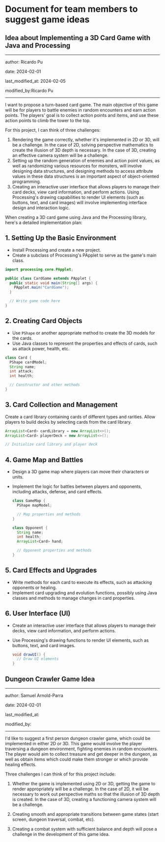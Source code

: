 # Document for team members to suggest game ideas

## Idea about Implementing a 3D Card Game with Java and Processing

---

author: Ricardo Pu

date: 2024-02-01

last_modified_at: 2024-02-05

modified_by:Ricardo Pu

---
I want to propose a turn-based card game. The main objective of this game will be for players to battle enemies in random encounters and earn action points. The players' goal is to collect action points and items, and use these action points to climb the tower to the top.

For this project, I can think of three challenges:
1. Rendering the game correctly, whether it's implemented in 2D or 3D, will be a challenge. In the case of 2D, solving perspective mathematics to create the illusion of 3D depth is necessary. In the case of 3D, creating an effective camera system will be a challenge.
2. Setting up the random generation of enemies and action point values, as well as randomizing various resources for monsters, will involve designing data structures, and designing methods to access attribute values in these data structures is an important aspect of object-oriented programming.
3. Creating an interactive user interface that allows players to manage their card decks, view card information, and perform actions. Using Processing's drawing capabilities to render UI elements (such as buttons, text, and card images) will involve implementing interface design and interaction logic.

When creating a 3D card game using Java and the Processing library, here's a detailed implementation plan:

## 1. Setting Up the Basic Environment

- Install Processing and create a new project.
- Create a subclass of Processing's PApplet to serve as the game's main class.

```java
import processing.core.PApplet;

public class CardGame extends PApplet {
  public static void main(String[] args) {
    PApplet.main("CardGame");
  }

  // Write game code here
}
```


## 2. Creating Card Objects

- Use `PShape` or another appropriate method to create the 3D models for the cards.
- Use Java classes to represent the properties and effects of cards, such as attack power, health, etc.

```java
class Card {
  PShape cardModel;
  String name;
  int attack;
  int health;

  // Constructor and other methods
}
```

## 3. Card Collection and Management

Create a card library containing cards of different types and rarities. Allow players to build decks by selecting cards from the card library.

```java
ArrayList<Card> cardLibrary = new ArrayList<>();
ArrayList<Card> playerDeck = new ArrayList<>();

// Initialize card library and player deck
```

## 4. Game Map and Battles

- Design a 3D game map where players can move their characters or units.
- Implement the logic for battles between players and opponents, including attacks, defense, and card effects.

    ```java
    class GameMap {
      PShape mapModel;

      // Map properties and methods
    }

    class Opponent {
      String name;
      int health;
      ArrayList<Card> hand;

      // Opponent properties and methods
    }
    ```

## 5. Card Effects and Upgrades

- Write methods for each card to execute its effects, such as attacking opponents or healing.
- Implement card upgrading and evolution functions, possibly using Java classes and methods to manage changes in card properties.

## 6. User Interface (UI)

- Create an interactive user interface that allows players to manage their decks, view card information, and perform actions.
- Use Processing's drawing functions to render UI elements, such as buttons, text, and card images.

    ```java
    void drawUI() {
      // Draw UI elements
    }
    ```

## Dungeon Crawler Game Idea

---

author: Samuel Arnold-Parra

date: 2024-02-01

last_modified_at: 

modified_by:

---

I'd like to suggest a first person dungeon crawler game, which could be implemented in either 2D or 3D.
This game would involve the player traversing a dungeon environment, fighting enemies in random
encounters. The player would aim to collect treasure and get deeper in the dungeon, as well as
obtain items which could make them stronger or which provide healing effects.

Three challenges I can think of for this project include:

1. Whether the game is implemented using 2D or 3D, getting the game to render appropriately will
be a challenge. In the case of 2D, it will be necessary to work out perspective maths so that
the illusion of 3D depth is created. In the case of 3D, creating a functioning camera system will
be a challenge.

2. Creating smooth and appropriate transitions between game states (start screen, dungeon
traversal, combat, etc).

3. Creating a combat system with sufficient balance and depth will pose a challenge
in the development of this game idea.
